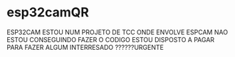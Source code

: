 # esp32camQR
ESP32CAM ESTOU NUM PROJETO DE TCC ONDE ENVOLVE ESPCAM NAO ESTOU CONSEGUINDO FAZER O CODIGO ESTOU DISPOSTO A PAGAR PARA FAZER ALGUM INTERRESADO ??????URGENTE 
